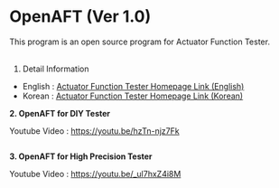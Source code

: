 # OpenAFT (Ver 1.0)
This program is an open source program for Actuator Function Tester.
<br><br>
1. Detail Information
 - English : <a href="https://solenoid.or.kr/direct_eng.php?address=https://solenoid.or.kr/openactuator/open_AFT_eng.htm">Actuator Function Tester Homepage Link (English)</a>
 - Korean  : <a href="https://solenoid.or.kr/direct_kor.php?address=https://solenoid.or.kr/openactuator/open_AFT_kor.htm">Actuator Function Tester Homepage Link (Korean)</a>

<b>2. OpenAFT for DIY Tester </b>

Youtube Video : https://youtu.be/hzTn-njz7Fk

<img src="http://www.solenoid.or.kr/openactuator/OpenAFT/DIY_Tester.jpg" border="0" alt="">


<b>3. OpenAFT for High Precision Tester </b>

Youtube Video : https://youtu.be/_ul7hxZ4i8M

<img src="http://www.solenoid.or.kr/openactuator/OpenAFT/High_Precision_Tester.jpg" border="0" alt="">
